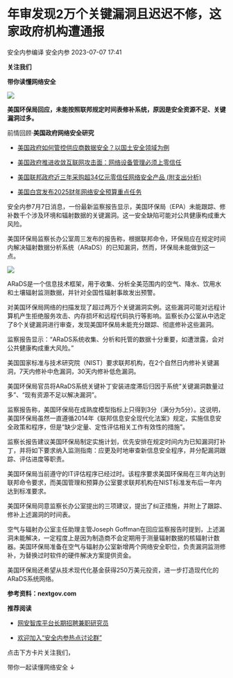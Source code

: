 #  年审发现2万个关键漏洞且迟迟不修，这家政府机构遭通报   
安全内参编译  安全内参   2023-07-07 17:41  
  
**关注我们**  
  
  
**带你读懂网络安全**  
  
  
![](https://mmbiz.qpic.cn/sz_mmbiz_jpg/FzZb53e8g7uqnDhMMhFAxXehM2eYjVflp8TpE8m57Cqjlib4c28OQqv32mricYzIkYZFI3AQybJuHeV7Km13icic3A/640?wx_fmt=jpeg "")  
  
  
**美国环保局回应，未能按照联邦规定时间表修补系统，原因是安全资源不足、关键漏洞过多。**  
  
前情回顾·**美国政府网络安全研究**  
- [美国政府如何管控供应商数据安全？以国土安全领域为例](http://mp.weixin.qq.com/s?__biz=MzI4NDY2MDMwMw==&mid=2247508981&idx=1&sn=7e2d41e5ae434a69ae7f1c550be8d71b&chksm=ebfae4d5dc8d6dc39b287f79dc3aeb71eff8fedfc270b8c59c356fc62775b547b631afc03c5f&scene=21#wechat_redirect)  
  
  
- [美国政府推进收敛互联网攻击面：网络设备管理必须上零信任](http://mp.weixin.qq.com/s?__biz=MzI4NDY2MDMwMw==&mid=2247508866&idx=1&sn=ff18e8b795f3649870476545b66768c1&chksm=ebfae4a2dc8d6db48449d9d6196ffc9f55f9566e30a47f3610358308394227f28c455114506d&scene=21#wechat_redirect)  
  
  
- [美国联邦政府近三年采购超34亿元零信任网络安全产品 (附支出分析)](http://mp.weixin.qq.com/s?__biz=MzI4NDY2MDMwMw==&mid=2247508776&idx=1&sn=e89616eaf2a47c00d2d731f6dbc66899&chksm=ebfae408dc8d6d1e6601f30d627eeb5a6600d71b0bda73a0609f17c9a43b91bf606668a104fd&scene=21#wechat_redirect)  
  
  
- [美国白宫发布2025财年网络安全预算重点任务](http://mp.weixin.qq.com/s?__biz=MzI4NDY2MDMwMw==&mid=2247509008&idx=1&sn=7e0fad4975effa14674a0891c7ec2146&chksm=ebfae330dc8d6a268bd86a191c163102b7fa5712bbd0bf59ff37d7b3a152b1eee2e68ed40145&scene=21#wechat_redirect)  
  
  
  
  
安全内参7月7日消息，一份最新监察报告显示，美国环保局（EPA）未能跟踪、修补数千个涉及环境和辐射数据的关键漏洞。这一安全缺陷可能对公共健康构成重大风险。  
  
美国环保局监察长办公室周三发布的报告称，根据联邦命令，环保局应在规定时间内解决辐射数据分析系统（ARaDS）的已知漏洞，然而，环保局未能做到这一点。  
  
![](https://mmbiz.qpic.cn/sz_mmbiz_png/FzZb53e8g7uqnDhMMhFAxXehM2eYjVflUqByCGmMLUuBXk26o0GeCeYnaByU8zk3hSlRnibgZMLJ5szbHsp5DFA/640?wx_fmt=png "")  
  
ARaDS是一个信息技术框架，用于收集、分析全美范围内的空气、降水、饮用水和土壤辐射监测数据，并针对全国性辐射事故发出预警。  
  
对美国环保局网络的扫描发现了超过两万个关键漏洞实例。这些漏洞可能对远程计算机产生拒绝服务攻击、内存损坏和远程代码执行等影响。监察长办公室从中选定了8个关键漏洞进行审查，发现美国环保局未能充分跟踪、彻底修补这些漏洞。  
  
监察报告显示：“ARaDS系统收集、分析和托管的数据十分重要，如遭泄露，会对公共健康构成重大风险。”  
  
美国国家标准与技术研究院（NIST）要求联邦机构，在2个自然日内修补关键漏洞，7天内修补中危漏洞，30天内修补低危漏洞。  
  
美国环保局官员将ARaDS系统关键补丁安装进度滞后归因于系统“关键漏洞数量过多”、“现有资源不足以解决漏洞”。  
  
监察报告称，美国环保局在成熟度模型指标上只得到3分（满分为5分）。这说明，美国环保局虽然一直遵循2014年《联邦信息安全现代化法案》规定，实施信息安全政策和程序，但是“缺少定量、定性评估相关工作有效性的措施”。  
  
监察长报告建议美国环保局制定实施计划，优先安排在规定时间内为已知漏洞打补丁，并将如下要求纳入监测指南：应更及时地审查新信息安全程序，并分配漏洞跟踪、评估进度等职责。  
  
美国环保局当前遵守的IT评估程序已经过时。该程序要求美国环保局在三年内达到联邦命令要求，而美国管理和预算办公室要求联邦机构在NIST标准发布后一年内达到标准要求。  
  
美国环保局同意监察长办公室提出的三项建议，提出了纠正措施，并附上了跟踪、修补上述漏洞的时间表。  
  
空气与辐射办公室主任助理主管Joseph Goffman在回应监察报告时提到，上述漏洞未能解决，一定程度上是因为制造商不会定期用于测量辐射数据的核辐射计数器。美国环保局准备在空气与辐射办公室新增两个网络安全职位，负责漏洞监测修补，为替换过时软件的硬件解决方案提供资金。  
  
美国环保局还希望从技术现代化基金获得250万美元投资，进一步打造现代化的ARaDS系统网络。  
  
  
**参考资料：nextgov.com**  
  
  
**推荐阅读**  
- [网安智库平台长期招聘兼职研究员](http://mp.weixin.qq.com/s?__biz=MzI4NDY2MDMwMw==&mid=2247499450&idx=2&sn=2da3ca2e0b4d4f9f56ea7f7579afc378&chksm=ebfab99adc8d308c3ba6e7a74bd41beadf39f1b0e38a39f7235db4c305c06caa49ff63a0cc1d&scene=21#wechat_redirect)  
  
  
- [欢迎加入“安全内参热点讨论群”](https://mp.weixin.qq.com/s?__biz=MzI4NDY2MDMwMw==&mid=2247501251&idx=1&sn=8b6ebecbe80c1c72317948494f87b489&chksm=ebfa82e3dc8d0bf595d039e75b446e14ab96bf63cf8ffc5d553b58248dde3424fb18e6947440&token=525430415&lang=zh_CN&scene=21#wechat_redirect)  
  
  
  
  
  
  
  
点击下方卡片关注我们，  
  
带你一起读懂网络安全 ↓  
  
  
  
  
